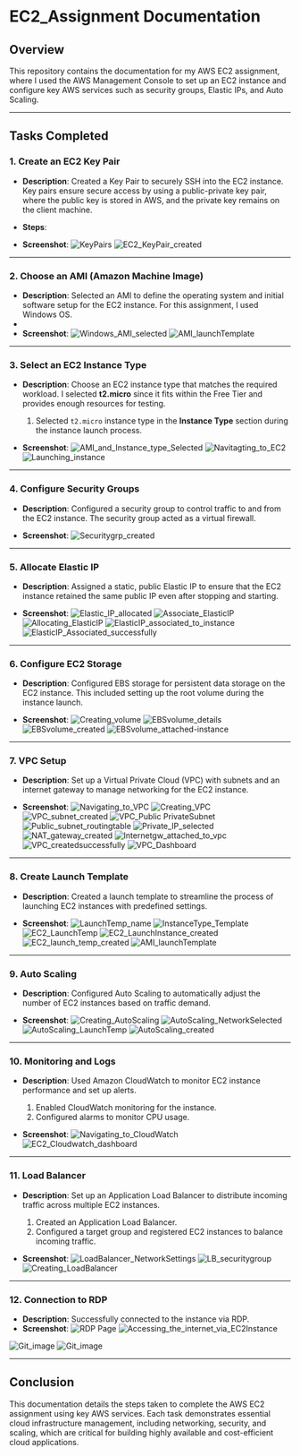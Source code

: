 # EC2_Assignment Documentation

## Overview
This repository contains the documentation for my AWS EC2 assignment, where I used the AWS Management Console to set up an EC2 instance and configure key AWS services such as security groups, Elastic IPs, and Auto Scaling.

---

## Tasks Completed

### 1. **Create an EC2 Key Pair**
- **Description**: Created a Key Pair to securely SSH into the EC2 instance. Key pairs ensure secure access by using a public-private key pair, where the public key is stored in AWS, and the private key remains on the client machine.
- **Steps**:
 
- **Screenshot**: 
![KeyPairs](https://github.com/user-attachments/assets/9c82458b-4cbe-4279-a69b-4251a0df4724)
![EC2_KeyPair_created](https://github.com/user-attachments/assets/51582ed6-aec5-4d21-a4b7-c28bbe9b552f)


---

### 2. **Choose an AMI (Amazon Machine Image)**
- **Description**: Selected an AMI to define the operating system and initial software setup for the EC2 instance. For this assignment, I used Windows OS.
-
- **Screenshot**: 
![Windows_AMI_selected](https://github.com/user-attachments/assets/4bc552f3-6970-486a-8923-a53bd4bbe22c)
![AMI_launchTemplate](https://github.com/user-attachments/assets/9c338801-ab09-404a-9697-7f2f37905139)


---

### 3. **Select an EC2 Instance Type**
- **Description**: Choose an EC2 instance type that matches the required workload. I selected **t2.micro** since it fits within the Free Tier and provides enough resources for testing.
  1. Selected `t2.micro` instance type in the **Instance Type** section during the instance launch process.

- **Screenshot**:
![AMI_and_Instance_type_Selected](https://github.com/user-attachments/assets/9a39f58e-703b-4bc5-a752-85a1d5fa4506)
![Navitagting_to_EC2](https://github.com/user-attachments/assets/eb5336e0-87a8-42d3-b448-076bd920b165)
![Launching_instance](https://github.com/user-attachments/assets/49a83f44-2ec1-4740-bf71-229fb53ddfa4)


---

### 4. **Configure Security Groups**
- **Description**: Configured a security group to control traffic to and from the EC2 instance. The security group acted as a virtual firewall.

- **Screenshot**: 
![Securitygrp_created](https://github.com/user-attachments/assets/727792f8-8e26-4d48-ad0e-b8f00137a711)


---

### 5. **Allocate Elastic IP**
- **Description**: Assigned a static, public Elastic IP to ensure that the EC2 instance retained the same public IP even after stopping and starting.
  
- **Screenshot**:
![Elastic_IP_allocated](https://github.com/user-attachments/assets/92409166-63bf-4233-b9e7-ab7f76daaf4f)
![Associate_ElasticIP](https://github.com/user-attachments/assets/fd2ebc46-7546-4995-923a-22c2d67cfadb)
![Allocating_ElasticIP](https://github.com/user-attachments/assets/0e3b64b4-d795-42e3-9aba-5ab7ec312687)
![ElasticIP_associated_to_instance](https://github.com/user-attachments/assets/775f3e6f-6ad2-40db-9de0-dacaba078fca)
![ElasticIP_Associated_successfully](https://github.com/user-attachments/assets/f18e114b-11c9-4037-bc8d-e34f8048000b)


---

### 6. **Configure EC2 Storage**
- **Description**: Configured EBS storage for persistent data storage on the EC2 instance. This included setting up the root volume during the instance launch.

- **Screenshot**:
![Creating_volume](https://github.com/user-attachments/assets/3047a035-d4d9-4bc1-91ca-093396fa44d5)
![EBSvolume_details](https://github.com/user-attachments/assets/056518ed-6322-4b63-8a52-b7a1b3e83554)
![EBSvolume_created](https://github.com/user-attachments/assets/6b27c596-7cad-478b-bd78-d683173a8dc7)
![EBSvolume_attached-instance](https://github.com/user-attachments/assets/058702c3-2264-4d65-9798-1e59b4fa710f)



---

### 7. **VPC Setup**
- **Description**: Set up a Virtual Private Cloud (VPC) with subnets and an internet gateway to manage networking for the EC2 instance.

- **Screenshot**:
![Navigating_to_VPC](https://github.com/user-attachments/assets/db91664e-32b2-41cc-8ed2-de58f2d737ba)
![Creating_VPC](https://github.com/user-attachments/assets/b376efd3-6590-4085-88b2-e56e82b5c255)
![VPC_subnet_created](https://github.com/user-attachments/assets/11947e03-4698-4fca-96af-d442514e9cdd)
![VPC_Public PrivateSubnet](https://github.com/user-attachments/assets/b84b14f2-ba3b-4369-8b2d-b2d8d70cf0dc)
![Public_subnet_routingtable](https://github.com/user-attachments/assets/0f26a58f-ac16-4590-8718-94ad40624caf)
![Private_IP_selected](https://github.com/user-attachments/assets/5264fe8e-953c-444c-bf8b-b7a4ed66b456)
![NAT_gateway_created](https://github.com/user-attachments/assets/96c7692d-b115-42b5-9cda-cc89a1557108)
![Internetgw_attached_to_vpc](https://github.com/user-attachments/assets/77d972f8-6e8b-4e88-a38c-ccbfef603fec)
![VPC_createdsuccessfully](https://github.com/user-attachments/assets/189b540c-f0c7-42ca-8476-f1683ba0365e)
![VPC_Dashboard](https://github.com/user-attachments/assets/94e7a12e-309b-4a23-8cb8-f537bfee0bec)

---

### 8. **Create Launch Template**
- **Description**: Created a launch template to streamline the process of launching EC2 instances with predefined settings.
  
- **Screenshot**:
![LaunchTemp_name](https://github.com/user-attachments/assets/9e97cdf0-9cd0-4800-a46f-3277880594b3)
![InstanceType_Template](https://github.com/user-attachments/assets/d0b6e209-890c-422f-ad26-4b57277aade7)
![EC2_LaunchTemp](https://github.com/user-attachments/assets/94dbf5e4-7829-4382-b5a2-f351e888bf2b)
![EC2_LaunchInstance_created](https://github.com/user-attachments/assets/1c493263-2324-4af5-ad30-add97ec601b6)
![EC2_launch_temp_created](https://github.com/user-attachments/assets/8a3c2320-7bc1-4afc-a76d-db1364d40a48)
![AMI_launchTemplate](https://github.com/user-attachments/assets/279b30a4-5d70-41fb-b468-0e4261b3dae9)


---

### 9. **Auto Scaling**
- **Description**: Configured Auto Scaling to automatically adjust the number of EC2 instances based on traffic demand.

- **Screenshot**:
![Creating_AutoScaling](https://github.com/user-attachments/assets/73895cf6-0047-4492-8940-4127f50b1e64)
![AutoScaling_NetworkSelected](https://github.com/user-attachments/assets/7a7626b0-8bdc-4226-8693-1fe468d04b85)
![AutoScaling_LaunchTemp](https://github.com/user-attachments/assets/bb024ff7-3680-4f62-b2fa-bc479ff3493f)
![AutoScaling_created](https://github.com/user-attachments/assets/661510e7-45e9-4638-a0a5-e9a4cb500f11)


---

### 10. **Monitoring and Logs**
- **Description**: Used Amazon CloudWatch to monitor EC2 instance performance and set up alerts.
  1. Enabled CloudWatch monitoring for the instance.
  2. Configured alarms to monitor CPU usage.

- **Screenshot**:
![Navigating_to_CloudWatch](https://github.com/user-attachments/assets/42822c76-8cbd-4313-ae93-e3d590e1ebd7)
![EC2_Cloudwatch_dashboard](https://github.com/user-attachments/assets/a731d950-ad93-40ac-b46c-952277c5fba1)


---

### 11. **Load Balancer**
- **Description**: Set up an Application Load Balancer to distribute incoming traffic across multiple EC2 instances.

  1. Created an Application Load Balancer.
  2. Configured a target group and registered EC2 instances to balance incoming traffic.
  
- **Screenshot**:
![LoadBalancer_NetworkSettings](https://github.com/user-attachments/assets/5b27796b-f51d-430c-aeb2-f685e1f84591)
![LB_securitygroup](https://github.com/user-attachments/assets/66357720-251b-4728-b8a7-8a7942d3437e)
![Creating_LoadBalancer](https://github.com/user-attachments/assets/14fba0fc-c960-472b-b752-ab9c05c660c2)


---
### 12. **Connection to RDP**
- **Description**: Successfully connected to the instance via RDP.
- **Screenshot**:
![RDP Page](https://github.com/user-attachments/assets/1da15a50-fdb2-4705-8c8b-de55a4a159ae)
![Accessing_the_internet_via_EC2Instance](https://github.com/user-attachments/assets/e815b51b-0c6c-49bd-8851-422a517b5ded)

![Git_image](https://github.com/user-attachments/assets/f320e00b-2eee-4d64-8f94-15abcf4dcad0)
![Git_image](https://github.com/user-attachments/assets/6ebe1859-395a-4d05-9cb0-bfa700c8aa1d)



---
## **Conclusion**
This documentation details the steps taken to complete the AWS EC2 assignment using key AWS services. Each task demonstrates essential cloud infrastructure management, including networking, security, and scaling, which are critical for building highly available and cost-efficient cloud applications.
